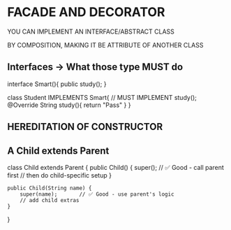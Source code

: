 
# FACADE AND DECORATOR
YOU CAN IMPLEMENT AN INTERFACE/ABSTRACT CLASS

BY COMPOSITION, MAKING IT BE ATTRIBUTE OF ANOTHER CLASS



## Interfaces -> What those type MUST do
interface Smart(){
    public study();
}

class Student IMPLEMENTS Smart{ // MUST IMPLEMENT study();
    @Override
    String study(){
        return "Pass"
    }
}

## HEREDITATION OF CONSTRUCTOR
## A Child extends Parent
class Child extends Parent {
    public Child() {
        super();           // ✅ Good - call parent first
        // then do child-specific setup
    }
    
    public Child(String name) { 
        super(name);       // ✅ Good - use parent's logic
        // add child extras
    }
}
